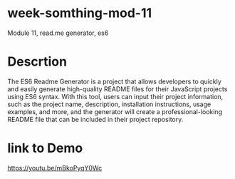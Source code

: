 # week-somthing-mod-11
Module 11, read.me generator, es6 

# Descrtion 

The ES6 Readme Generator is a project that allows developers to quickly and easily generate high-quality README files for their JavaScript projects using ES6 syntax. With this tool, users can input their project information, such as the project name, description, installation instructions, usage examples, and more, and the generator will create a professional-looking README file that can be included in their project repository. 

# link to Demo 

https://youtu.be/mBkoPyqY0Wc
